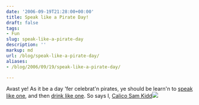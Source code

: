 ```yaml
---
date: '2006-09-19T21:28:00+00:00'
title: Speak like a Pirate Day!
draft: false
tags:
- Fun
slug: speak-like-a-pirate-day
description: ''
markup: md
url: /blog/speak-like-a-pirate-day/
aliases:
- /blog/2006/09/19/speak-like-a-pirate-day/

---
```


Avast ye! As it be a day 'fer celebrat'n pirates, ye should be learn'n to [speak like one](http://loadingreadyrun.com/showmovie.php?x=480&y=360&url=talklikepirate.mov), and then [drink like one](http://en.wikipedia.org/wiki/Grog). So says I, [Calico Sam Kidd](http://bradmontgomery.net/show.php?page=pirate)![](https://blogger.googleusercontent.com/tracker/4123748873183487963-1508770273742788044?l=bradmontgomery.blogspot.com)